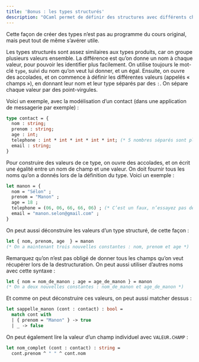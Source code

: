 ```yaml
---
title: 'Bonus : les types structurés'
description: "OCaml permet de définir des structures avec différents champs, comme en C, Java ou en Rust."
---
```


Cette façon de créer des types n’est pas au programme du cours original, mais peut tout de même s’avérer utile.

Les types structurés sont assez similaires aux types produits, car on groupe plusieurs valeurs ensemble.
La différence est qu’on donne un nom à chaque valeur, pour pouvoir les identifier plus facilement.
On utilise toujours le mot-clé `type`, suivi du nom qu’on veut lui donner, et un égal.
Ensuite, on ouvre des accolades, et on commence à définir les différentes valeurs (appelés « champs »), en donnant leur nom et leur type
séparés par des `:`. On sépare chaque valeur par des point-virgules.

Voici un exemple, avec la modélisation d’un contact (dans une application de messagerie par exemple) :

```ocaml
type contact = {
  nom : string;
  prenom : string;
  age : int;
  telephone : int * int * int * int * int; (* 5 nombres séparés sont plus lisibles qu’un seul *)
  email : string;
}
```

Pour construire des valeurs de ce type, on ouvre des accolades, et on écrit une égalité entre
un nom de champ et une valeur. On doit fournir tous les noms qu’on a donnés lors de la définition du type.
Voici un exemple :

```ocaml
let manon = {
  nom = "Sélon" ;
  prenom = "Manon" ;
  age = 18 ;
  telephone = (06, 06, 66, 66, 06) ; (* C’est un faux, n’essayez pas de l’appeler, merci. *)
  email = "manon.selon@gmail.com" ;
}
```

On peut aussi déconstruire les valeurs d’un type structuré, de cette façon :

```ocaml
let { nom, prenom, age  } = manon
(* On a maintenant trois nouvelles constantes : nom, prenom et age *)
```

Remarquez qu’on n’est pas obligé de donner tous les champs qu’on veut récupérer lors de la destructuration.
On peut aussi utiliser d’autres noms avec cette syntaxe :

```ocaml
let { nom = nom_de_manon ; age = age_de_manon } = manon
(* On a deux nouvelles constantes : nom_de_manon et age_de_manon *)
```

Et comme on peut déconstruire ces valeurs, on peut aussi matcher dessus :

```ocaml
let sappelle_manon (cont : contact) : bool =
  match cont with
  | { prenom = "Manon" } -> true
  | _ -> false
```

On peut également lire la valeur d’un champ individuel avec `VALEUR.CHAMP` :

```ocaml
let nom_complet (cont : contact) : string =
  cont.prenom ^ " " ^ cont.nom
```
